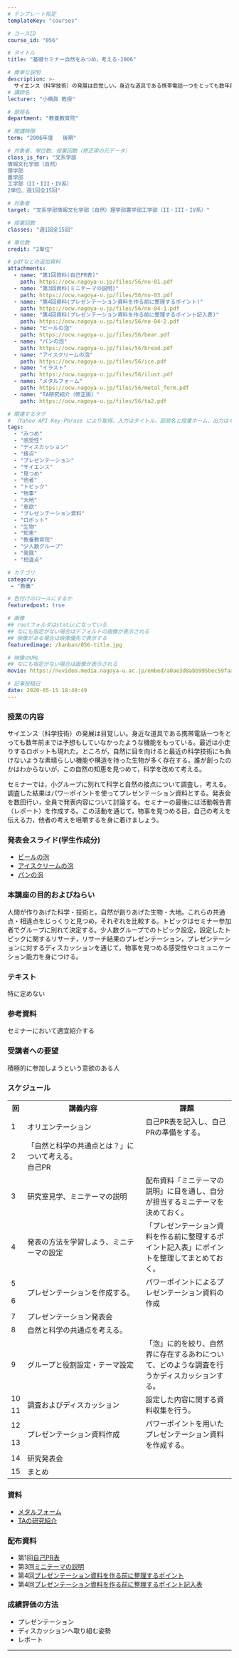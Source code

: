 ```yaml
---
# テンプレート指定
templateKey: "courses"

# コースID
course_id: "056"

# タイトル
title: "基礎セミナー自然をみつめ，考える-2006"

# 簡単な説明
description: >-
  サイエンス（科学技術）の発展は目覚しい。身近な道具である携帯電話一つをとっても数年前までは予想もしていなかったような機能をもっている。最近は小走りするロボットも現れた。ところが，自然に目を向けると最近の科学技術にも負けないような素晴らしい機能や構造を持った生物が多く存在する。誰が創ったのかはわからないが，この自然の知恵を見つめて，科学を改めて考える。 セミナーでは，小グループに別れて科学と自然 ....
# 講師名
lecturer: "小橋眞 教授"

# 部局名
department: "教養教育院"

# 開講時限
term: "2006年度	後期"

# 対象者、単位数、授業回数（修正用の元データ）
class_is_for: "文系学部
情報文化学部（自然）
理学部
農学部
工学部（II・III・IV系）
2単位、週1回全15回"

# 対象者
target: "文系学部情報文化学部（自然）理学部農学部工学部（II・III・IV系）"

# 授業回数
classes: "週1回全15回"

# 単位数
credit: "2単位"

# pdfなどの追加資料
attachments:
  - name: "第1回資料(自己PR表)" 
    path: https://ocw.nagoya-u.jp/files/56/no-01.pdf
  - name: "第3回資料(ミニテーマの説明)" 
    path: https://ocw.nagoya-u.jp/files/56/no-03.pdf
  - name: "第4回資料(プレゼンテーション資料を作る前に整理するポイント)" 
    path: https://ocw.nagoya-u.jp/files/56/no-04-1.pdf
  - name: "第4回資料(プレゼンテーション資料を作る前に整理するポイント記入表)" 
    path: https://ocw.nagoya-u.jp/files/56/no-04-2.pdf
  - name: "ビールの泡" 
    path: https://ocw.nagoya-u.jp/files/56/bear.pdf
  - name: "パンの泡" 
    path: https://ocw.nagoya-u.jp/files/56/bread.pdf
  - name: "アイスクリームの泡" 
    path: https://ocw.nagoya-u.jp/files/56/ice.pdf
  - name: "イラスト" 
    path: https://ocw.nagoya-u.jp/files/56/ilust.pdf
  - name: "メタルフォーム" 
    path: https://ocw.nagoya-u.jp/files/56/metal_form.pdf
  - name: "TA研究紹介（修正版）" 
    path: https://ocw.nagoya-u.jp/files/56/ta2.pdf

# 関連するタグ
# （Yahoo API Key-Phrase により取得。入力はタイトル、部局名と授業ホーム、出力はキーフレーズ（tags））
tags:
  - "みつめ"
  - "感受性"
  - "ディスカッション"
  - "接点"
  - "プレゼンテーション"
  - "サイエンス"
  - "見つめ"
  - "他者"
  - "トピック"
  - "物事"
  - "大地"
  - "意欲"
  - "プレゼンテーション資料"
  - "ロボット"
  - "生物"
  - "知恵"
  - "教養教育院"
  - "少人数グループ"
  - "発展"
  - "相違点"

# カテゴリ
category:
 - "教養"

# 色付けのロールにするか
featuredpost: true

# 画像
## rootフォルダはstaticになっている
## なにも指定がない場合はデフォルトの画像が表示される
## 映像がある場合は映像優先で表示する
featuredimage: /kanban/056-title.jpg

# 映像のURL
## なにも指定がない場合は画像が表示される
movie: https://nuvideo.media.nagoya-u.ac.jp/embed/a0ae3d8abb995bec59faae0c41fdd486e08d9d1f

# 記事投稿日
date: 2020-05-15 18:49:49
---
```


### 授業の内容

サイエンス（科学技術）の発展は目覚しい。身近な道具である携帯電話一つをとっても数年前までは予想もしていなかったような機能をもっている。最近は小走りするロボットも現れた。ところが，自然に目を向けると最近の科学技術にも負けないような素晴らしい機能や構造を持った生物が多く存在する。誰が創ったのかはわからないが，この自然の知恵を見つめて，科学を改めて考える。 

セミナーでは，小グループに別れて科学と自然の接点について調査し，考える。調査した結果はパワーポイントを使ってプレゼンテーション資料とする。発表会を数回行い，全員で発表内容について討論する。セミナーの最後には活動報告書（レポート）を作成する。この活動を通じて，物事を見つめる目，自己の考えを伝える力，他者の考えを咀嚼するを身に着けましょう。





### 発表会スライド(学生作成分)

* [ビールの泡](https://ocw.nagoya-u.jp/files/56/bear.pdf) 
* [アイスクリームの泡](https://ocw.nagoya-u.jp/files/56/ice.pdf) 
* [パンの泡](https://ocw.nagoya-u.jp/files/56/bread.pdf) 




### 本講座の目的およびねらい 

人間が作りあげた科学・技術と，自然が創りあげた生物・大地。これらの共通点・相違点をじっくりと見つめ，それぞれを比較する。トピックはセミナー参加者でグループに別れて決定する。少人数グループでのトピック設定，設定したトピックに関するリサーチ，リサーチ結果のプレゼンテーション，プレゼンテーションに対するディスカッションを通じて，物事を見つめる感受性やコミュニケーション能力を身につける。 

### テキスト 

特に定めない 

### 参考資料 

セミナーにおいて適宜紹介する 

### 受講者への要望 

積極的に参加しようという意欲のある人


<h3>スケジュール</h3>
<table class="basic" width="450">
<tr>
<th width="20" class="center">回</th>
<th width="250" class="center">講義内容</th>
<th class="center">課題</th>
</tr>
<tr>
<td class="center">1</td>
<td>オリエンテーション</td>
<td>自己PR表を記入し、自己PRの準備をする。</td>
</tr>
<tr>
<td class="center">2</td>
<td>「自然と科学の共通点とは？」について考える。<br>
自己PR</td>
<td></td>
</tr>
<tr>
<td class="center">3</td>
<td>研究室見学、ミニテーマの説明</td>
<td>配布資料「ミニテーマの説明」に目を通し、自分が担当するミニテーマを決めておく。</td>
</tr>
<tr>
<td class="center">4</td>
<td>発表の方法を学習しよう、ミニテーマの設定</td>
<td>「プレゼンテーション資料を作る前に整理するポイント記入表」にポイントを整理してまとめておく。</td>
</tr>
<tr>
<td class="center">5</td>
<td rowspan=2>プレゼンテーションを作成する。</td>
<td rowspan=2>パワーポイントによるプレゼンテーション資料の作成</td>
</tr>
<tr>
<td class="center">6</td>
</tr>
<tr>
<td class="center">7</td>
<td>プレゼンテーション発表会</td>
<td></td>
</tr>
<tr>
<td class="center">8</td>
<td>自然と科学の共通点を考える。</td>
<td></td>
</tr>
<tr>
<td class="center">9</td>
<td>グループと役割設定・テーマ設定</td>
<td>「泡」に的を絞り、自然界に存在するあわについて、どのような調査を行うかディスカッションする。</td>
</tr>
<tr>
<td class="center">10</td>
<td rowspan=2>調査およびディスカッション</td>
<td rowspan=2>設定した内容に関する資料収集を行う。</td>
</tr>
<tr>
<td class="center">11</td>
</tr>
<tr>
<td class="center">12</td>
<td rowspan=2>プレゼンテーション資料作成</td>
<td rowspan=2>パワーポイントを用いたプレゼンテーション資料を作成する。</td>
</tr>
<tr>
<td class="center">13</td>
</tr>
<tr>
<td class="center">14</td>
<td>研究発表会</td>
<td></td>
</tr>
<tr>
<td class="center">15</td>
<td>まとめ</td>
<td></td>
</tr>
</table>


### 資料 

  * [メタルフォーム](https://ocw.nagoya-u.jp/files/56/metal_form.pdf) 
  * [TAの研究紹介](https://ocw.nagoya-u.jp/files/56/ta2.pdf) 

### 配布資料 

  * 第1回[自己PR表](https://ocw.nagoya-u.jp/files/56/no-01.pdf) 
  * 第3回[ミニテーマの説明](https://ocw.nagoya-u.jp/files/56/no-03.pdf) 
  * 第4回[プレゼンテーション資料を作る前に整理するポイント](https://ocw.nagoya-u.jp/files/56/no-04-1.pdf) 
  * 第4回[プレゼンテーション資料を作る前に整理するポイント記入表](https://ocw.nagoya-u.jp/files/56/no-04-2.pdf) 





### 成績評価の方法 

  * プレゼンテーション
  * ディスカッションへ取り組む姿勢
  * レポート





-----